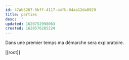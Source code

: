 ```yaml
---
id: 47ab5267-5bff-4117-a4fb-84aa12da8929
title: parties
desc: ''
updated: 1620752998063
created: 1620576285224
---
```


Dans une premier temps ma démarche sera exploratoire.
 
[[root]]